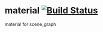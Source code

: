 material [![Build Status](https://travis-ci.org/nathanfaucett/rs-material.svg?branch=master)](https://travis-ci.org/nathanfaucett/rs-material)
=====

material for scene_graph

